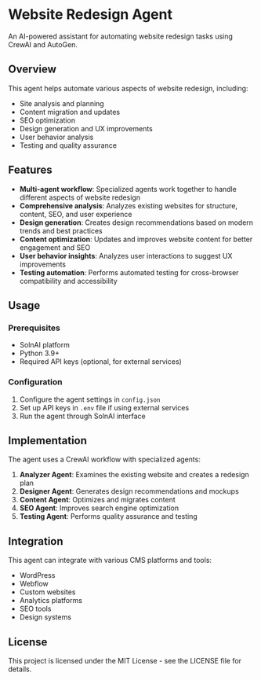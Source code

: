 # Website Redesign Agent

An AI-powered assistant for automating website redesign tasks using CrewAI and AutoGen.

## Overview

This agent helps automate various aspects of website redesign, including:

- Site analysis and planning
- Content migration and updates
- SEO optimization
- Design generation and UX improvements
- User behavior analysis
- Testing and quality assurance

## Features

- **Multi-agent workflow**: Specialized agents work together to handle different aspects of website redesign
- **Comprehensive analysis**: Analyzes existing websites for structure, content, SEO, and user experience
- **Design generation**: Creates design recommendations based on modern trends and best practices
- **Content optimization**: Updates and improves website content for better engagement and SEO
- **User behavior insights**: Analyzes user interactions to suggest UX improvements
- **Testing automation**: Performs automated testing for cross-browser compatibility and accessibility

## Usage

### Prerequisites

- SolnAI platform
- Python 3.9+
- Required API keys (optional, for external services)

### Configuration

1. Configure the agent settings in `config.json`
2. Set up API keys in `.env` file if using external services
3. Run the agent through SolnAI interface

## Implementation

The agent uses a CrewAI workflow with specialized agents:

1. **Analyzer Agent**: Examines the existing website and creates a redesign plan
2. **Designer Agent**: Generates design recommendations and mockups
3. **Content Agent**: Optimizes and migrates content
4. **SEO Agent**: Improves search engine optimization
5. **Testing Agent**: Performs quality assurance and testing

## Integration

This agent can integrate with various CMS platforms and tools:

- WordPress
- Webflow
- Custom websites
- Analytics platforms
- SEO tools
- Design systems

## License

This project is licensed under the MIT License - see the LICENSE file for details.
